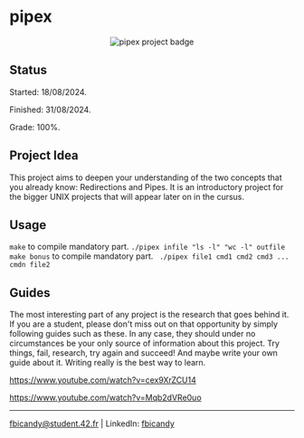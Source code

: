 # pipex 

<p align="center">
  <img src="https://github.com/FreddyBicandy50/pipex/blob/main/pipexe.png" alt="pipex project badge"/>
</p>

## Status
Started: 18/08/2024.

Finished: 31/08/2024.

Grade: 100%.

## Project Idea
This project aims to deepen your understanding of the two concepts that you already know: Redirections and Pipes. It is an introductory project for the bigger UNIX projects that will appear later on in the cursus.

## Usage
``make`` to compile mandatory part.
``./pipex infile "ls -l" "wc -l" outfile``
``make bonus`` to compile mandatory part.
`` ./pipex file1 cmd1 cmd2 cmd3 ... cmdn file2``

## Guides

The most interesting part of any project is the research that goes behind it. If you are a student, please don't miss out on that opportunity by simply following guides such as these. In any case, they should under no circumstances be your only source of information about this project. Try things, fail, research, try again and succeed! And maybe write your own guide about it. Writing really is the best way to learn.

https://www.youtube.com/watch?v=cex9XrZCU14

https://www.youtube.com/watch?v=Mqb2dVRe0uo

---
fbicandy@student.42.fr | LinkedIn: [fbicandy](https://www.linkedin.com/in/freddy-bicandy/)